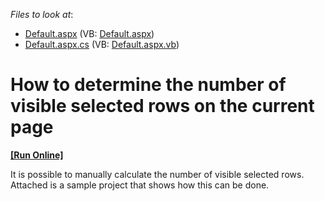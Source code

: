 <!-- default file list -->
*Files to look at*:

* [Default.aspx](./CS/WebSite/Default.aspx) (VB: [Default.aspx](./VB/WebSite/Default.aspx))
* [Default.aspx.cs](./CS/WebSite/Default.aspx.cs) (VB: [Default.aspx.vb](./VB/WebSite/Default.aspx.vb))
<!-- default file list end -->
# How to determine the number of visible selected rows on the current page
<!-- run online -->
**[[Run Online]](https://codecentral.devexpress.com/e1495/)**
<!-- run online end -->


<p>It is possible to manually calculate the number of visible selected rows.  Attached is a sample project that shows how this can be done.</p>

<br/>


